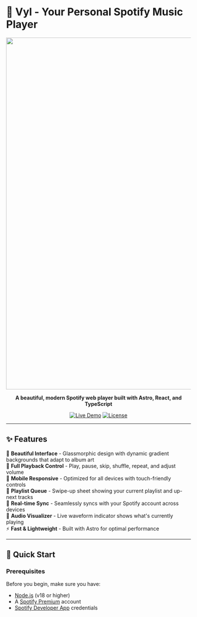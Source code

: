 # 🎵 Vyl - Your Personal Spotify Music Player

<div align="center">

<img width="1742" height="960" alt="Frame 3" src="https://github.com/user-attachments/assets/039c2269-b8fd-435a-8a40-b0bd631e5947" />

  
  **A beautiful, modern Spotify web player built with Astro, React, and TypeScript**
  
  [![Live Demo](https://img.shields.io/badge/demo-live-green)](https://your-vyl-app.vercel.app)
  [![License](https://img.shields.io/badge/license-MIT-blue.svg)](LICENSE)
</div>

---

## ✨ Features

🎨 **Beautiful Interface** - Glassmorphic design with dynamic gradient backgrounds that adapt to album art  
🎵 **Full Playback Control** - Play, pause, skip, shuffle, repeat, and adjust volume  
📱 **Mobile Responsive** - Optimized for all devices with touch-friendly controls  
🎼 **Playlist Queue** - Swipe-up sheet showing your current playlist and up-next tracks  
🔄 **Real-time Sync** - Seamlessly syncs with your Spotify account across devices  
🌊 **Audio Visualizer** - Live waveform indicator shows what's currently playing  
⚡ **Fast & Lightweight** - Built with Astro for optimal performance  

---

## 🚀 Quick Start

### Prerequisites

Before you begin, make sure you have:
- [Node.js](https://nodejs.org/) (v18 or higher)
- A [Spotify Premium](https://www.spotify.com/premium/) account
- [Spotify Developer App](https://developer.spotify.com/dashboard) credentials


